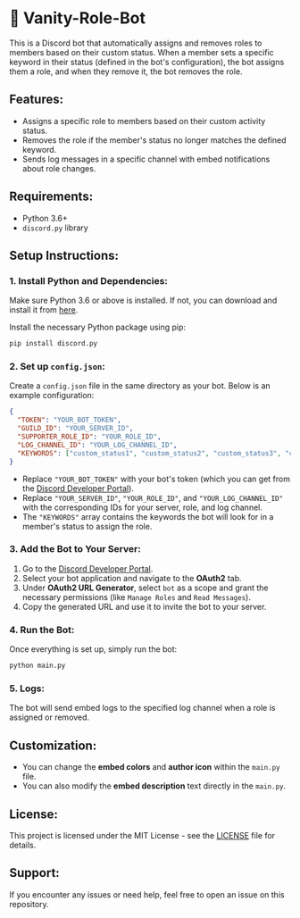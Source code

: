 # 🎀 Vanity-Role-Bot

This is a Discord bot that automatically assigns and removes roles to members based on their custom status. When a member sets a specific keyword in their status (defined in the bot's configuration), the bot assigns them a role, and when they remove it, the bot removes the role.

## Features:
- Assigns a specific role to members based on their custom activity status.
- Removes the role if the member's status no longer matches the defined keyword.
- Sends log messages in a specific channel with embed notifications about role changes.

## Requirements:
- Python 3.6+
- `discord.py` library

## Setup Instructions:

### 1. Install Python and Dependencies:
Make sure Python 3.6 or above is installed. If not, you can download and install it from [here](https://www.python.org/downloads/).

Install the necessary Python package using pip:

```bash
pip install discord.py
```

### 2. Set up `config.json`:
Create a `config.json` file in the same directory as your bot. Below is an example configuration:

```json
{
  "TOKEN": "YOUR_BOT_TOKEN",
  "GUILD_ID": "YOUR_SERVER_ID",
  "SUPPORTER_ROLE_ID": "YOUR_ROLE_ID",
  "LOG_CHANNEL_ID": "YOUR_LOG_CHANNEL_ID",
  "KEYWORDS": ["custom_status1", "custom_status2", "custom_status3", "custom_status4"]
}
```

- Replace `"YOUR_BOT_TOKEN"` with your bot's token (which you can get from the [Discord Developer Portal](https://discord.com/developers/applications)).
- Replace `"YOUR_SERVER_ID"`, `"YOUR_ROLE_ID"`, and `"YOUR_LOG_CHANNEL_ID"` with the corresponding IDs for your server, role, and log channel.
- The `"KEYWORDS"` array contains the keywords the bot will look for in a member's status to assign the role.

### 3. Add the Bot to Your Server:
1. Go to the [Discord Developer Portal](https://discord.com/developers/applications).
2. Select your bot application and navigate to the **OAuth2** tab.
3. Under **OAuth2 URL Generator**, select `bot` as a scope and grant the necessary permissions (like `Manage Roles` and `Read Messages`).
4. Copy the generated URL and use it to invite the bot to your server.

### 4. Run the Bot:
Once everything is set up, simply run the bot:

```bash
python main.py
```

### 5. Logs:
The bot will send embed logs to the specified log channel when a role is assigned or removed.

## Customization:
- You can change the **embed colors** and **author icon** within the `main.py` file.
- You can also modify the **embed description** text directly in the `main.py`.

## License:
This project is licensed under the MIT License - see the [LICENSE](LICENSE) file for details.

## Support:
If you encounter any issues or need help, feel free to open an issue on this repository.
